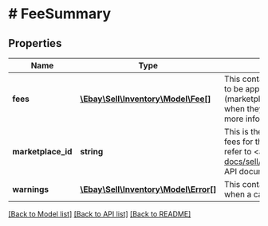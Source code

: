 # # FeeSummary

## Properties

Name | Type | Description | Notes
------------ | ------------- | ------------- | -------------
**fees** | [**\Ebay\Sell\Inventory\Model\Fee[]**](Fee.md) | This container is an array of listing fees that can be expected to be applied to an offer on the specified eBay marketplace (marketplaceId value). Many fee types will get returned even when they are 0.0. See the Standard selling fees help page for more information on listing fees. | [optional]
**marketplace_id** | **string** | This is the unique identifier of the eBay site for which listing fees for the offer are applicable. For implementation help, refer to &lt;a href&#x3D;&#39;https://developer.ebay.com/api-docs/sell/inventory/types/slr:MarketplaceEnum&#39;&gt;eBay API documentation&lt;/a&gt; | [optional]
**warnings** | [**\Ebay\Sell\Inventory\Model\Error[]**](Error.md) | This container will contain an array of errors and/or warnings when a call is made, and errors and/or warnings occur. | [optional]

[[Back to Model list]](../../README.md#models) [[Back to API list]](../../README.md#endpoints) [[Back to README]](../../README.md)
